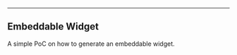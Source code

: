 
----------------------------------------
Embeddable Widget
----------------------------------------

A simple PoC on how to generate an embeddable widget.

